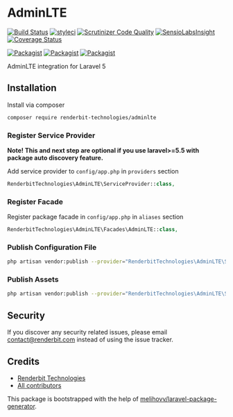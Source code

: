 # AdminLTE

[![Build Status](https://travis-ci.org/renderbit-technologies/adminlte.svg?branch=master)](https://travis-ci.org/renderbit-technologies/adminlte)
[![styleci](https://styleci.io/repos/CHANGEME/shield)](https://styleci.io/repos/CHANGEME)
[![Scrutinizer Code Quality](https://scrutinizer-ci.com/g/renderbit-technologies/adminlte/badges/quality-score.png?b=master)](https://scrutinizer-ci.com/g/renderbit-technologies/adminlte/?branch=master)
[![SensioLabsInsight](https://insight.sensiolabs.com/projects/CHANGEME/mini.png)](https://insight.sensiolabs.com/projects/CHANGEME)
[![Coverage Status](https://coveralls.io/repos/github/renderbit-technologies/adminlte/badge.svg?branch=master)](https://coveralls.io/github/renderbit-technologies/adminlte?branch=master)

[![Packagist](https://img.shields.io/packagist/v/renderbit-technologies/adminlte.svg)](https://packagist.org/packages/renderbit-technologies/adminlte)
[![Packagist](https://poser.pugx.org/renderbit-technologies/adminlte/d/total.svg)](https://packagist.org/packages/renderbit-technologies/adminlte)
[![Packagist](https://img.shields.io/packagist/l/renderbit-technologies/adminlte.svg)](https://packagist.org/packages/renderbit-technologies/adminlte)

AdminLTE integration for Laravel 5

## Installation

Install via composer
```bash
composer require renderbit-technologies/adminlte
```

### Register Service Provider

**Note! This and next step are optional if you use laravel>=5.5 with package
auto discovery feature.**

Add service provider to `config/app.php` in `providers` section
```php
RenderbitTechnologies\AdminLTE\ServiceProvider::class,
```

### Register Facade

Register package facade in `config/app.php` in `aliases` section
```php
RenderbitTechnologies\AdminLTE\Facades\AdminLTE::class,
```

### Publish Configuration File

```bash
php artisan vendor:publish --provider="RenderbitTechnologies\AdminLTE\ServiceProvider" --tag="config"
```

### Publish Assets

```bash
php artisan vendor:publish --provider="RenderbitTechnologies\AdminLTE\ServiceProvider" --tag="assets"
```

## Security

If you discover any security related issues, please email contact@renderbit.com
instead of using the issue tracker.

## Credits

- [Renderbit Technologies](https://github.com/renderbit-technologies/adminlte)
- [All contributors](https://github.com/renderbit-technologies/adminlte/graphs/contributors)

This package is bootstrapped with the help of
[melihovv/laravel-package-generator](https://github.com/melihovv/laravel-package-generator).
